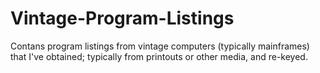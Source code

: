 # Vintage-Program-Listings

Contans program listings from vintage computers (typically mainframes) that I've obtained; typically from printouts or other media, and re-keyed.
